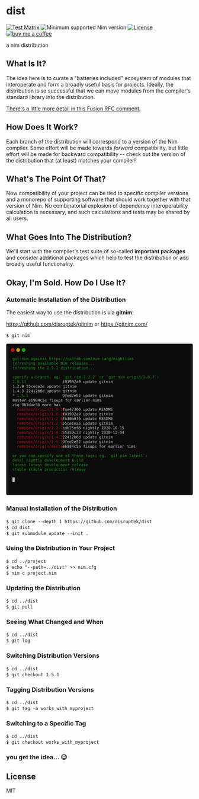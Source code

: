# dist

[![Test Matrix](https://github.com/disruptek/dist/workflows/CI/badge.svg?branch=1.4.3)](https://github.com/disruptek/dist/actions?query=workflow%3ACI)
![Minimum supported Nim version](https://img.shields.io/badge/nim-1.4.3%2B-informational?style=flat&logo=nim)
[![License](https://img.shields.io/github/license/disruptek/dist?style=flat)](#license)
[![buy me a coffee](https://img.shields.io/badge/donate-buy%20me%20a%20coffee-orange.svg)](https://www.buymeacoffee.com/disruptek)

a nim distribution

## What Is It?

The idea here is to curate a "batteries included" ecosystem of modules that
interoperate and form a broadly useful basis for projects. Ideally, the
distribution is so successful that we can move modules from the compiler's
standard library into the distribution.

[There's a little more detail in this Fusion RFC comment.](https://github.com/nim-lang/RFCs/issues/310#issuecomment-754130821)

## How Does It Work?

Each branch of the distribution will correspond to a version of the Nim
compiler. Some effort will be made towards *forward* compatibility, but little
effort will be made for backward compatibility -- check out the version of the
distribution that (at least) matches your compiler!

## What's The Point Of That?

Now compatibility of your project can be tied to specific compiler versions and
a monorepo of supporting software that should work together with that version
of Nim. No combinatorial explosion of dependency interoperability calculation
is necessary, and such calculations and tests may be shared by all users.

## What Goes Into The Distribution?

We'll start with the compiler's test suite of so-called **important packages**
and consider additional packages which help to test the distribution or add
broadly useful functionality.

## Okay, I'm Sold.  How Do I Use It?

### Automatic Installation of the Distribution

The easiest way to use the distribution is via **gitnim**:

https://github.com/disruptek/gitnim or https://gitnim.com/

```bash
$ git nim
```
![git nim](https://github.com/disruptek/gitnim/raw/master/docs/gitnim.svg "git nim")

### Manual Installation of the Distribution
```
$ git clone --depth 1 https://github.com/disruptek/dist
$ cd dist
$ git submodule update --init .
```

### Using the Distribution in Your Project
```
$ cd ../project
$ echo "--path=../dist" >> nim.cfg
$ nim c project.nim
```

### Updating the Distribution
```
$ cd ../dist
$ git pull
```

### Seeing What Changed and When
```
$ cd ../dist
$ git log
```

### Switching Distribution Versions
```
$ cd ../dist
$ git checkout 1.5.1
```

### Tagging Distribution Versions
```
$ cd ../dist
$ git tag -a works_with_myproject
```

### Switching to a Specific Tag
```
$ cd ../dist
$ git checkout works_with_myproject
```

### you get the idea... 😉

## License
MIT
